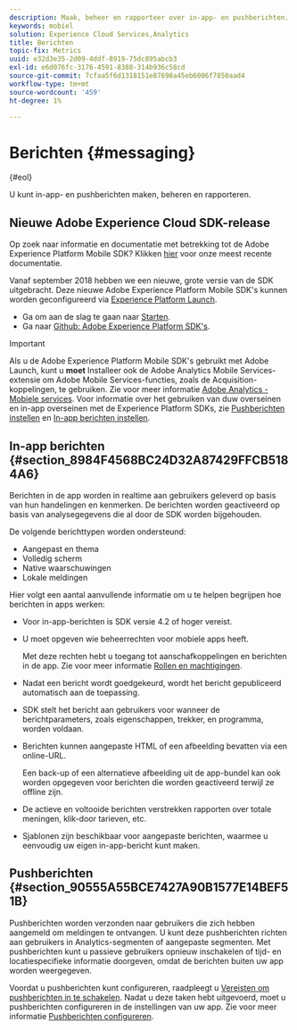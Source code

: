 ```yaml
---
description: Maak, beheer en rapporteer over in-app- en pushberichten.
keywords: mobiel
solution: Experience Cloud Services,Analytics
title: Berichten
topic-fix: Metrics
uuid: e32d3e35-2d09-4ddf-8919-75dc895abcb3
exl-id: e6d076fc-3176-4591-8388-314b936c58cd
source-git-commit: 7cfaa5f6d1318151e87698a45eb6006f7850aad4
workflow-type: tm+mt
source-wordcount: '459'
ht-degree: 1%

---
```


# Berichten {#messaging}

{#eol}

U kunt in-app- en pushberichten maken, beheren en rapporteren.

## Nieuwe Adobe Experience Cloud SDK-release

Op zoek naar informatie en documentatie met betrekking tot de Adobe Experience Platform Mobile SDK? Klikken [hier](https://aep-sdks.gitbook.io/docs/) voor onze meest recente documentatie.

Vanaf september 2018 hebben we een nieuwe, grote versie van de SDK uitgebracht. Deze nieuwe Adobe Experience Platform Mobile SDK&#39;s kunnen worden geconfigureerd via [Experience Platform Launch](https://www.adobe.com/experience-platform/launch.html).

* Ga om aan de slag te gaan naar [Starten](https://launch.adobe.com/).
* Ga naar [Github: Adobe Experience Platform SDK&#39;s](https://github.com/Adobe-Marketing-Cloud/acp-sdks).

>[!IMPORTANT]
>
> Als u de Adobe Experience Platform Mobile SDK&#39;s gebruikt met Adobe Launch, kunt u **moet** Installeer ook de Adobe Analytics Mobile Services-extensie om Adobe Mobile Services-functies, zoals de Acquisition-koppelingen, te gebruiken. Zie voor meer informatie [Adobe Analytics - Mobiele services](https://aep-sdks.gitbook.io/docs/using-mobile-extensions/adobe-analytics-mobile-services). Voor informatie over het gebruiken van duw overseinen en in-app overseinen met de Experience Platform SDKs, zie [Pushberichten instellen](https://aep-sdks.gitbook.io/docs/using-mobile-extensions/adobe-analytics-mobile-services#set-up-push-messaging) en [In-app berichten instellen](https://aep-sdks.gitbook.io/docs/using-mobile-extensions/adobe-analytics-mobile-services#set-up-in-app-messaging).

## In-app berichten {#section_8984F4568BC24D32A87429FFCB5184A6}

Berichten in de app worden in realtime aan gebruikers geleverd op basis van hun handelingen en kenmerken. De berichten worden geactiveerd op basis van analysegegevens die al door de SDK worden bijgehouden.

De volgende berichttypen worden ondersteund:

* Aangepast en thema
* Volledig scherm
* Native waarschuwingen
* Lokale meldingen

Hier volgt een aantal aanvullende informatie om u te helpen begrijpen hoe berichten in apps werken:

* Voor in-app-berichten is SDK versie 4.2 of hoger vereist.
* U moet opgeven wie beheerrechten voor mobiele apps heeft.

   Met deze rechten hebt u toegang tot aanschafkoppelingen en berichten in de app. Zie voor meer informatie [Rollen en machtigingen](/help/using/gs/c-mob-roles-and-permissions.md).
* Nadat een bericht wordt goedgekeurd, wordt het bericht gepubliceerd automatisch aan de toepassing.
* SDK stelt het bericht aan gebruikers voor wanneer de berichtparameters, zoals eigenschappen, trekker, en programma, worden voldaan.
* Berichten kunnen aangepaste HTML of een afbeelding bevatten via een online-URL.

   Een back-up of een alternatieve afbeelding uit de app-bundel kan ook worden opgegeven voor berichten die worden geactiveerd terwijl ze offline zijn.
* De actieve en voltooide berichten verstrekken rapporten over totale meningen, klik-door tarieven, etc.
* Sjablonen zijn beschikbaar voor aangepaste berichten, waarmee u eenvoudig uw eigen in-app-bericht kunt maken.

## Pushberichten {#section_90555A55BCE7427A90B1577E14BEF51B}

Pushberichten worden verzonden naar gebruikers die zich hebben aangemeld om meldingen te ontvangen. U kunt deze pushberichten richten aan gebruikers in Analytics-segmenten of aangepaste segmenten. Met pushberichten kunt u passieve gebruikers opnieuw inschakelen of tijd- en locatiespecifieke informatie doorgeven, omdat de berichten buiten uw app worden weergegeven.

Voordat u pushberichten kunt configureren, raadpleegt u [Vereisten om pushberichten in te schakelen](/help/using/c-manage-app-settings/c-mob-confg-app/configure-push-messaging/prerequisites-push-messaging.md). Nadat u deze taken hebt uitgevoerd, moet u pushberichten configureren in de instellingen van uw app. Zie voor meer informatie [Pushberichten configureren](/help/using/c-manage-app-settings/c-mob-confg-app/configure-push-messaging/configure-push-messaging.md).
